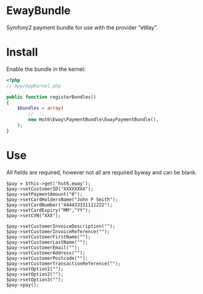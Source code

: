 EwayBundle
==========

Symfony2 payment bundle for use with the provider "eWay".


Install
==========

Enable the bundle in the kernel:

``` php
<?php
// app/AppKernel.php

public function registerBundles()
{
    $bundles = array(
        // ...
        new Hut6\Eway\PaymentBundle\EwayPaymentBundle(),
    );
}
```

Use
==========

All fields are required, however not all are required byway and can be blank.

```
$pay = $this->get('hut6.eway');
$pay->setCustomerID("XXXXXXXX");
$pay->setPaymentAmount("0");
$pay->setCardHoldersName("John P Smith");
$pay->setCardNumber("444433331111222");
$pay->setCardExpiry("MM","YY");
$pay->setCVN("XXX");

$pay->setCustomerInvoiceDescription("");
$pay->setCustomerInvoiceReference("");
$pay->setCustomerFirstName("");
$pay->setCustomerLastName("");
$pay->setCustomerEmail("");
$pay->setCustomerAddress("");
$pay->setCustomerPostcode("");
$pay->setCustomerTransactionReference("");
$pay->setOption1("");
$pay->setOption2("");
$pay->setOption3("");
$pay->pay();

```